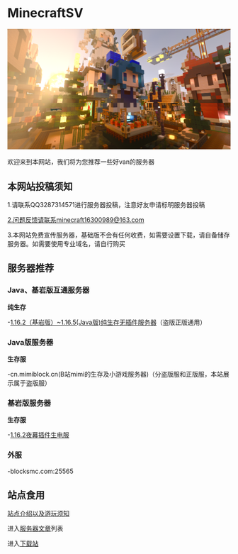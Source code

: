 # MinecraftSV

![image](https://raw.githubusercontent.com/HuiPages/learngit/master/ACE.png)

欢迎来到本网站，我们将为您推荐一些好van的服务器

## 本网站投稿须知

1.请联系QQ3287314571进行服务器投稿，注意好友申请标明服务器投稿

2.问题反馈请联系minecraft16300989@163.com

3.本网站免费宣传服务器，基础版不会有任何收费，如需要设置下载，请自备储存服务器。如需要使用专业域名，请自行购买

## 服务器推荐

### Java、基岩版互通服务器

**纯生存**

-[1.16.2（基岩版）~1.16.5(Java版)纯生存无插件服务器](https://huipages.github.io/MinecraftServer/)（盗版正版通用）

### Java版服务器

**生存服**

-cn.mimiblock.cn(B站mimi的生存及小游戏服务器)（分盗版服和正版服，本站展示属于盗版服）

### 基岩版服务器

**生存服**

-[1.16.2夜幕插件生电服](https://huipages.github.io/yemuserver/)

### 外服

-blocksmc.com:25565

## 站点食用
[站点介绍以及游玩须知](https://huipages.github.io/SERVERHelp/.)

进入[服务器文章](https://huipages.github.io/MinecraftServer-pages/)列表

进入[下载站](https://huipages.github.io/download/)

